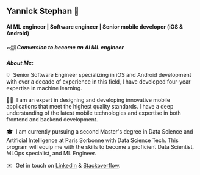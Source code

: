 ## Yannick Stephan 👋
#### AI ML engineer | Software engineer | Senior mobile developer (iOS & Android)
##### 👉🏼 Conversion to become an AI ML engineer


<b>*About Me*:</b> 

  💡 &nbsp;Senior Software Engineer specializing in iOS and Android development with over a decade of experience in this field, I have developed four-year expertise in machine learning. 


  👨‍💻 &nbsp;I am an expert in designing and developing innovative mobile applications that meet the highest quality standards. I have a deep understanding of the latest mobile technologies and expertise in both frontend and backend development.
  
  🎓 &nbsp;I am currently pursuing a second Master's degree in Data Science and Artificial Intelligence at Paris Sorbonne with Data Science Tech.
This program will equip me with the skills to become a proficient Data Scientist, MLOps specialist, and ML Engineer.

  ✉️ &nbsp;Get in touch on [LinkedIn](https://www.linkedin.com/in/yannick-stephan/) & [Stackoverflow](https://stackoverflow.com/users/3765457/yannsteph). 
